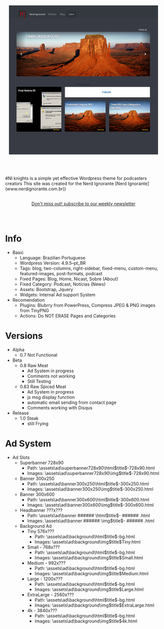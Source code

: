 

<br/>
<br/>
<br/>
<p align="center">
    <img alt="awesome" src="screenshot.png" width="480" />
</p>

<br/>
<br/>
<br/>
#NI knights is a simple yet effective Wordpress theme for podcasters creators
This site was created for the Nerd Ignorante [Nerd Ignorante](www.nerdignorante.com.br))
<br/>
<br/>
<p align="center">
<a href="https://bit.ly/arn-wkly">Don't miss out! subscribe to our weekly newsletter</a>
</p>
<br/>
<br/>

# Info
- Basic
	- Language: Brazilian Portuguese
	- Wordpress Version: 4.9.5–pt_BR 
	- Tags: blog, two-columns, right-sidebar, fixed-menu, custom-menu, featured-images, post-formats, podcast
	- Fixed Pages: Blog, Home, Nicast, Sobre (About)
	- Fixed Category: Podcast, Notícias (News)
	- Assets: Bootstrap, Jquery
	- Widgets: Internal Ad support System
- Recomendation
	- Plugins: Blubrry from PowerPress, Compress JPEG & PNG images from TinyPNG
	- Actions: Do NOT ERASE Pages and Categories

# Versions
- Alpha
	- 0.7 Not Functional
- Beta
	- 0.8 Raw Meat
		- Ad System in progress
		- Comments not working
		- Still Testing
	- 0.83 Raw Spiced Meat
		- Ad System in progress
		- js msg display function
		- automatic email sending from contact page
		- Comments working with Disqus
- Release
	- 1.0 Steak
		- still Frying


# Ad System
- Ad Slots
	- Superbanner 728x90
		- Path: \assets\ad\superbanner728x90\html\$title$-728x90.html
		- Images: \assets\ad\superbanner728x90\img\$title$-728x90.html
	- Banner 300x250
		- Path: \assets\ad\banner300x250\html\$title$-300x250.html
		- Images: \assets\ad\banner300x250\img\$title$-300x250.html
	- Banner 300x600
		- Path: \assets\ad\banner300x600\html\$title$-300x600.html
		- Images: \assets\ad\banner300x600\img\$title$-300x600.html
	- Headbanner ???x???
		- Path: \assets\ad\banner ###### \html\$title$- ###### .html
		- Images: \assets\ad\banner ###### \img\$title$- ###### .html
	- Background Ad
		- Tiny 576x???
			- Path: \assets\ad\background\html\$title$-bg.html
			- Images: \assets\ad\background\img\$title$Tiny.html
		- Small - 768x???
			- Path: \assets\ad\background\html\$title$-bg.html
			- Images: \assets\ad\background\img\$title$Small.html
		- Medium - 992x???
			- Path: \assets\ad\background\html\$title$-bg.html
			- Images: \assets\ad\background\img\$title$Medium.html
		- Large - 1200x???
			- Path: \assets\ad\background\html\$title$-bg.html
			- Images: \assets\ad\background\img\$title$Large.html
		- ExtraLarge - 2560x???
			- Path: \assets\ad\background\html\$title$-bg.html
			- Images: \assets\ad\background\img\$title$ExtraLarge.html
		- 4k - 3840x???
			- Path: \assets\ad\background\html\$title$-bg.html
			- Images: \assets\ad\background\img\$title$4k.html

<!-- - [Conferences](#conferences)
  - [Chain React Conf - USA](#chain-react-conf---usa)

Many thanks to everyone on the [contributor
list](https://github.com/jondot/awesome-react-native/graphs/contributors)\:)

## Conferences

Conferences dedicated to React Native specifically. A listing of React
general conferences can be found on the [ReactJS
site](https://facebook.github.io/react/docs/conferences.html).

### Chain React Conf - USA

July 11-13, 2018 in Portland, OR - https://infinite.red/ChainReactConf
Twitter: https://twitter.com/chainreactconf Email: conf@infinite.red -->
